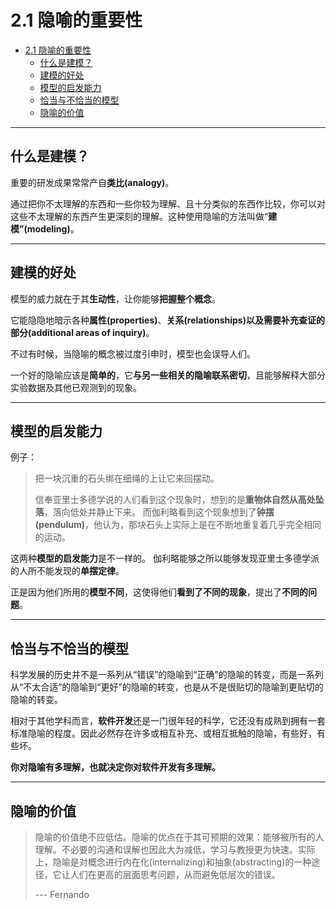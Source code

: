 # 2.1 隐喻的重要性
<!-- TOC -->

- [2.1 隐喻的重要性](#21-隐喻的重要性)
    - [什么是建模？](#什么是建模)
    - [建模的好处](#建模的好处)
    - [模型的启发能力](#模型的启发能力)
    - [恰当与不恰当的模型](#恰当与不恰当的模型)
    - [隐喻的价值](#隐喻的价值)

<!-- /TOC -->

---

## 什么是建模？
重要的研发成果常常产自**类比(analogy)**。

通过把你不太理解的东西和一些你较为理解、且十分类似的东西作比较，你可以对这些不太理解的东西产生更深刻的理解。这种使用隐喻的方法叫做“**建模”(modeling)**。

---

## 建模的好处
模型的威力就在于其**生动性**，让你能够**把握整个概念**。

它能隐隐地暗示各种**属性(properties)**、**关系(relationships)**以及需要**补充查证的部分(additional areas of inquiry)**。

不过有时候，当隐喻的概念被过度引申时，模型也会误导人们。


一个好的隐喻应该是**简单的**，它**与另一些相关的隐喻联系密切**，且能够解释大部分实验数据及其他已观测到的现象。


---

## 模型的启发能力

例子：

> 把一块沉重的石头绑在细绳的上让它来回摆动。
> 
> 信奉亚里士多德学说的人们看到这个现象时，想到的是**重物体自然从高处坠落**，落向低处并静止下来。
> 而伽利略看到这个现象想到了**钟摆(pendulum)**，他认为，那块石头上实际上是在不断地重复着几乎完全相同的运动。
> 

这两种**模型的启发能力**是不一样的。
伽利略能够之所以能够发现亚里士多德学派的人所不能发现的**单摆定律**。

正是因为他们所用的**模型不同**，这使得他们**看到了不同的现象**，提出了**不同的问题**。


---

## 恰当与不恰当的模型
科学发展的历史并不是一系列从“错误”的隐喻到“正确”的隐喻的转变，而是一系列从“不太合适”的隐喻到“更好”的隐喻的转变，也是从不是很贴切的隐喻到更贴切的隐喻的转变。


相对于其他学科而言，**软件开发**还是一门很年轻的科学，它还没有成熟到拥有一套标准隐喻的程度。因此必然存在许多或相互补充、或相互抵触的隐喻，有些好，有些坏。

**你对隐喻有多理解，也就决定你对软件开发有多理解。**

---

## 隐喻的价值
> 隐喻的价值绝不应低估。隐喻的优点在于其可预期的效果：能够被所有的人理解。不必要的沟通和误解也因此大为减低，学习与教授更为快速。实际上，隐喻是对概念进行内在化(internalizing)和抽象(abstracting)的一种途径，它让人们在更高的层面思考问题，从而避免低层次的错误。
> 
> --- Fernando

